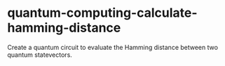 # quantum-computing-calculate-hamming-distance
Create a quantum circuit to evaluate the Hamming distance between two quantum statevectors.
